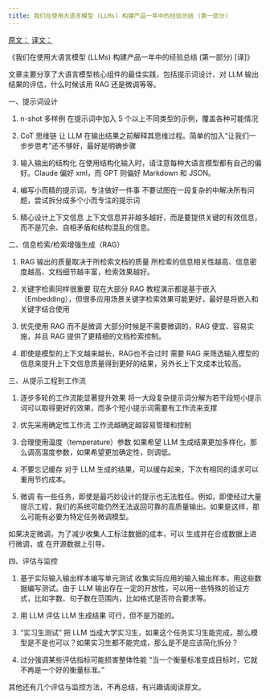 ```yaml
---
title: 我们在使用大语言模型 (LLMs) 构建产品一年中的经验总结 (第一部分)
---
```


[原文：](https://oreilly.com/radar/what-we-learned-from-a-year-of-building-with-llms-part-i/)
[译文：](https://baoyu.io/translations/llm/what-we-learned-from-a-year-of-building-with-llms-part-1)


《我们在使用大语言模型 (LLMs) 构建产品一年中的经验总结 (第一部分) [译]》

文章主要分享了大语言模型核心组件的最佳实践，包括提示词设计、对 LLM 输出结果的评估，什么时候该用 RAG 还是微调等等。

一、提示词设计

1. n-shot 多样例
在提示词中加入 5 个以上不同类型的示例，覆盖各种可能情况

2. CoT 思维链
让 LLM 在输出结果之前解释其思维过程。简单的加入“让我们一步步思考”还不够好，最好是明确步骤

3. 输入输出的结构化
在使用结构化输入时，请注意每种大语言模型都有自己的偏好。Claude 偏好 xml，而 GPT 则偏好 Markdown 和 JSON。

4. 编写小而精的提示词，专注做好一件事
不要试图在一段复杂的中解决所有问题，尝试拆分成多个小而专注的提示词

5. 精心设计上下文信息
上下文信息并非越多越好，而是要提供关键的有效信息，而不是冗余、自相矛盾和结构混乱的信息。

二、信息检索/检索增强生成（RAG）

1. RAG 输出的质量取决于所检索文档的质量
所检索的信息相关性越高、信息密度越高、文档细节越丰富，检索效果越好。

2. 关键字检索同样很重要
现在大部分 RAG 教程演示都是基于嵌入（Embedding），但很多应用场景关键字检索效果可能更好，最好是将嵌入和关键字结合使用

3. 优先使用 RAG 而不是微调
大部分时候是不需要微调的，RAG 便宜、容易实施，并且 RAG 提供了更精细的文档检索控制。

4. 即使是模型的上下文越来越长，RAG也不会过时
需要 RAG 来筛选输入模型的信息来提升上下文信息质量得到更好的结果，另外长上下文成本比较高。

三、从提示工程到工作流

1. 逐步多轮的工作流能显著提升效果
将一大段复杂提示词分解为若干段短小提示词可以取得更好的效果，而多个短小提示词需要有工作流来支撑

2. 优先采用确定性工作流
工作流越确定越容易管理和控制

3. 合理使用温度（temperature）参数
如果希望 LLM 生成结果更加多样化，那么调高温度参数，如果希望更加确定性，则调低。

4. 不要忘记缓存
对于 LLM 生成的结果，可以缓存起来，下次有相同的请求可以重用节约成本。

5. 微调
有一些任务，即使是最巧妙设计的提示也无法胜任。例如，即使经过大量提示工程，我们的系统可能仍然无法返回可靠的高质量输出。如果是这样，那么可能有必要为特定任务微调模型。

如果决定微调，为了减少收集人工标注数据的成本，可以 生成并在合成数据上进行微调，或 在开源数据上引导。

四、评估与监控

1. 基于实际输入输出样本编写单元测试
收集实际应用的输入输出样本，用这些数据编写测试。由于 LLM 输出存在一定的开放性，可以用一些特殊的验证方式，比如字数、句子数在范围内，比如格式是否符合要求等。

2. 用 LLM 评估 LLM 生成结果
可行，但不是万能的。

3. “实习生测试”
把 LLM 当成大学实习生，如果这个任务实习生能完成，那么模型是不是也可以？如果实习生都不能完成，那么是不是应该简化拆分？

4. 过分强调某些评估指标可能损害整体性能
“当一个衡量标准变成目标时，它就不再是一个好的衡量标准。”

其他还有几个评估与监控方法，不再总结，有兴趣请阅读原文。


